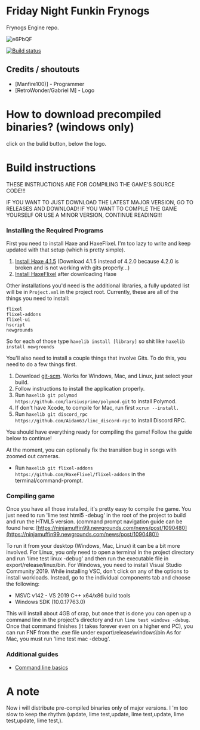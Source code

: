# Friday Night Funkin Frynogs

Frynogs Engine repo.

![e6PbQF](https://user-images.githubusercontent.com/87475004/126863954-831fd7c8-e764-4f24-b41d-78c36b25956b.png)


[![Build status](https://ci.appveyor.com/api/projects/status/npxuk38tmfi7md8k?svg=true)](https://ci.appveyor.com/project/ManFire100/frynogs-engine)


## Credits / shoutouts

- [Manfire100)] - Programmer
- [RetroWonder/Gabriel M] - Logo

# How to download precompiled binaries? (windows only)

click on the bulid button, below the logo.

# Build instructions

THESE INSTRUCTIONS ARE FOR COMPILING THE GAME'S SOURCE CODE!!!

IF YOU WANT TO JUST DOWNLOAD THE LATEST MAJOR VERSION, GO TO RELEASES AND DOWNLOAD!
IF YOU WANT TO COMPILE THE GAME YOURSELF OR USE A MINOR VERSION, CONTINUE READING!!!

### Installing the Required Programs

First you need to install Haxe and HaxeFlixel. I'm too lazy to write and keep updated with that setup (which is pretty simple). 
1. [Install Haxe 4.1.5](https://haxe.org/download/version/4.1.5/) (Download 4.1.5 instead of 4.2.0 because 4.2.0 is broken and is not working with gits properly...)
2. [Install HaxeFlixel](https://haxeflixel.com/documentation/install-haxeflixel/) after downloading Haxe

Other installations you'd need is the additional libraries, a fully updated list will be in `Project.xml` in the project root. Currently, these are all of the things you need to install:
```
flixel
flixel-addons
flixel-ui
hscript
newgrounds

```
So for each of those type `haxelib install [library]` so shit like `haxelib install newgrounds`

You'll also need to install a couple things that involve Gits. To do this, you need to do a few things first.
1. Download [git-scm](https://git-scm.com/downloads). Works for Windows, Mac, and Linux, just select your build.
2. Follow instructions to install the application properly.
3. Run `haxelib git polymod https://github.com/larsiusprime/polymod.git` to install Polymod.
4. If don't have Xcode, to compile for Mac, run first `xcrun --install.`
5. Run `haxelib git discord_rpc https://github.com/Aidan63/linc_discord-rpc` to install Discord RPC.

You should have everything ready for compiling the game! Follow the guide below to continue!

At the moment, you can optionally fix the transition bug in songs with zoomed out cameras.
- Run `haxelib git flixel-addons https://github.com/HaxeFlixel/flixel-addons` in the terminal/command-prompt.

### Compiling game

Once you have all those installed, it's pretty easy to compile the game. You just need to run 'lime test html5 -debug' in the root of the project to build and run the HTML5 version. (command prompt navigation guide can be found here: [https://ninjamuffin99.newgrounds.com/news/post/1090480](https://ninjamuffin99.newgrounds.com/news/post/1090480))

To run it from your desktop (Windows, Mac, Linux) it can be a bit more involved. For Linux, you only need to open a terminal in the project directory and run 'lime test linux -debug' and then run the executable file in export/release/linux/bin. For Windows, you need to install Visual Studio Community 2019. While installing VSC, don't click on any of the options to install workloads. Instead, go to the individual components tab and choose the following:
* MSVC v142 - VS 2019 C++ x64/x86 build tools
* Windows SDK (10.0.17763.0)

This will install about 4GB of crap, but once that is done you can open up a command line in the project's directory and run `lime test windows -debug`. Once that command finishes (it takes forever even on a higher end PC), you can run FNF from the .exe file under export\release\windows\bin
As for Mac, you must run 'lime test mac -debug'. 

### Additional guides

- [Command line basics](https://ninjamuffin99.newgrounds.com/news/post/1090480)

# A note

Now i will distribute pre-compiled binaries only of major versions. I 'm too slow to keep the rhythm (update, lime test,update, lime test,update, lime test,update, lime test,).
